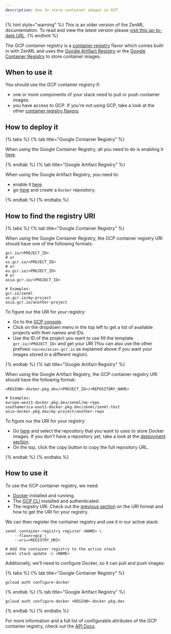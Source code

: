 ```yaml
---
description: How to store container images in GCP
---
```


{% hint style="warning" %}
This is an older version of the ZenML documentation. To read and view the latest version please [visit this up-to-date URL](https://docs.zenml.io).
{% endhint %}


The GCP container registry is a [container registry](./container-registries.md) 
flavor which comes built-in with ZenML and uses the [Google Artifact Registry](https://cloud.google.com/artifact-registry) 
or the [Google Container Registry](https://cloud.google.com/container-registry)
to store container images.

## When to use it

You should use the GCP container registry if:
* one or more components of your stack need to pull or push container images.
* you have access to GCP. If you're not using GCP, take a look at the
other [container registry flavors](./container-registries.md#container-registry-flavors).

## How to deploy it

{% tabs %}
{% tab title="Google Container Registry" %}

When using the Google Container Registry, all you need to do is enabling it
[here](https://console.cloud.google.com/marketplace/product/google/containerregistry.googleapis.com).


{% endtab %}
{% tab title="Google Artifact Registry" %}

When using the Google Artifact Registry, you need to:
* enable it [here](https://console.cloud.google.com/marketplace/product/google/artifactregistry.googleapis.com)
* go [here](https://console.cloud.google.com/artifacts) and create a `Docker` repository.

{% endtab %}
{% endtabs %}

## How to find the registry URI

{% tabs %}
{% tab title="Google Container Registry" %}

When using the Google Container Registry, the GCP container 
registry URI should have one of the following formats:

```shell
gcr.io/<PROJECT_ID>
# or
us.gcr.io/<PROJECT_ID>
# or
eu.gcr.io/<PROJECT_ID>
# or
asia.gcr.io/<PROJECT_ID>

# Examples:
gcr.io/zenml
us.gcr.io/my-project
asia.gcr.io/another-project
```

To figure our the URI for your registry:
* Go to the [GCP console](https://console.cloud.google.com/).
* Click on the dropdown menu in the top left to get a list of available 
projects with their names and IDs.
* Use the ID of the project you want to use fill the template 
`gcr.io/<PROJECT_ID>` and get your URI (You can also use the other 
prefixes `<us/eu/asia>.gcr.io` as explained above if you want your images 
stored in a different region).

{% endtab %}
{% tab title="Google Artifact Registry" %}

When using the Google Artifact Registry, the GCP container registry URI should 
have the following format:

```shell
<REGION>-docker.pkg.dev/<PROJECT_ID>/<REPOSITORY_NAME>

# Examples:
europe-west1-docker.pkg.dev/zenml/my-repo
southamerica-east1-docker.pkg.dev/zenml/zenml-test
asia-docker.pkg.dev/my-project/another-repo
```

To figure our the URI for your registry:
* Go [here](https://console.cloud.google.com/artifacts) and select the 
repository that you want to uses to store Docker images. If you don't have a 
repository yet, take a look at the [deployment section](#how-to-deploy-it).
* On the top, click the copy button to copy the full repository URL.

{% endtab %}
{% endtabs %}


## How to use it

To use the GCP container registry, we need:
* [Docker](https://www.docker.com) installed and running.
* The [GCP CLI](https://cloud.google.com/sdk/docs/install) installed and 
authenticated.
* The registry URI. Check out the [previous section](#how-to-find-the-registry-uri) 
on the URI format and how to get the URI for your registry.

We can then register the container registry and use it in our active stack:
```shell
zenml container-registry register <NAME> \
    --flavor=gcp \
    --uri=<REGISTRY_URI>

# Add the container registry to the active stack
zenml stack update -c <NAME>
```

Additionally, we'll need to configure Docker, so it can pull and push images:

{% tabs %}
{% tab title="Google Container Registry" %}

```shell
gcloud auth configure-docker
```

{% endtab %}
{% tab title="Google Artifact Registry" %}

```shell
gcloud auth configure-docker <REGION>-docker.pkg.dev
```

{% endtab %}
{% endtabs %}


For more information and a full list of configurable attributes of the GCP 
container registry, check out the [API Docs](https://apidocs.zenml.io/latest/core_code_docs/core-container_registries/#zenml.container_registries.gcp_container_registry.GCPContainerRegistry).
